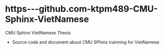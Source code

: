 # https---github.com-ktpm489-CMU-Sphinx-VietNamese
CMU Sphinx VietNamese Thesis
- Source code and document about CMU SPhinx trainning for VietNamese
